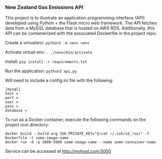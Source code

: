 ### New Zealand Gas Emissions API

This project is to illustrate an application programming interface (API) developed using Python + the Flask micro web framework.  The API fetches data from a MySQL database that is hosted on AWS RDS.  Additionally, this API can be containerized with the associated Dockerfile in the project repo.

Create a virtualenv: `python3 -m venv venv`

Activate virtual env: `. ./venv/bin/activate`

Install: `pip install -r requirements.txt`

Run the application:  `python3 api.py`

Will need to include a config.ini file with the following:
```
[mysql]
host = 
port = 
user = 
pass = 
database = 
```

To run as a Docker container, execute the following commands on the project root directory:
```
docker build --build-arg SSH_PRIVATE_KEY="$(cat ~/.ssh/id_rsa)" -f Dockerfile -t some-image-name .
docker run -d -p 5000:5000 some-image-name --name some-container-name
```
Service can be accessed at http://myhost.com:5000